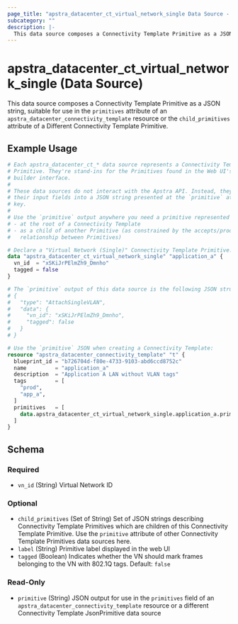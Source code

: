 ```yaml
---
page_title: "apstra_datacenter_ct_virtual_network_single Data Source - terraform-provider-apstra"
subcategory: ""
description: |-
  This data source composes a Connectivity Template Primitive as a JSON string, suitable for use in the primitives attribute of an apstra_datacenter_connectivity_template resource or the child_primitives attribute of a Different Connectivity Template Primitive.
---
```


# apstra_datacenter_ct_virtual_network_single (Data Source)

This data source composes a Connectivity Template Primitive as a JSON string, suitable for use in the `primitives` attribute of an `apstra_datacenter_connectivity_template` resource or the `child_primitives` attribute of a Different Connectivity Template Primitive.

## Example Usage

```terraform
# Each apstra_datacenter_ct_* data source represents a Connectivity Template
# Primitive. They're stand-ins for the Primitives found in the Web UI's CT
# builder interface.
#
# These data sources do not interact with the Apstra API. Instead, they assemble
# their input fields into a JSON string presented at the `primitive` attribute
# key.
#
# Use the `primitive` output anywhere you need a primitive represented as JSON:
# - at the root of a Connectivity Template
# - as a child of another Primitive (as constrained by the accepts/produces
#   relationship between Primitives)

# Declare a "Virtual Network (Single)" Connectivity Template Primitive:
data "apstra_datacenter_ct_virtual_network_single" "application_a" {
  vn_id  = "xSKiJrPElmZh9_Dmnho"
  tagged = false
}

# The `primitive` output of this data source is the following JSON structure:
# {
#   "type": "AttachSingleVLAN",
#   "data": {
#     "vn_id": "xSKiJrPElmZh9_Dmnho",
#     "tagged": false
#   }
# }

# Use the `primitive` JSON when creating a Connectivity Template:
resource "apstra_datacenter_connectivity_template" "t" {
  blueprint_id = "b726704d-f80e-4733-9103-abd6ccd8752c"
  name         = "application_a"
  description  = "Application A LAN without VLAN tags"
  tags         = [
    "prod",
    "app_a",
  ]
  primitives   = [
    data.apstra_datacenter_ct_virtual_network_single.application_a.primitive
  ]
}
```

<!-- schema generated by tfplugindocs -->
## Schema

### Required

- `vn_id` (String) Virtual Network ID

### Optional

- `child_primitives` (Set of String) Set of JSON strings describing Connectivity Template Primitives which are children of this Connectivity Template Primitive. Use the `primitive` attribute of other Connectivity Template Primitives data sources here.
- `label` (String) Primitive label displayed in the web UI
- `tagged` (Boolean) Indicates whether the VN should mark frames belonging to the VN with 802.1Q tags. Default: `false`

### Read-Only

- `primitive` (String) JSON output for use in the `primitives` field of an `apstra_datacenter_connectivity_template` resource or a different Connectivity Template JsonPrimitive data source
